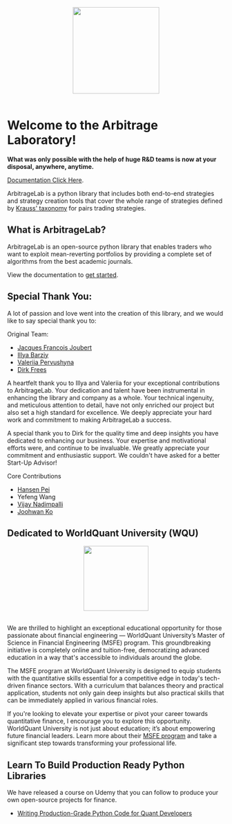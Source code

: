 <div align="center">
   <a href="https://hudsonthames.org/arbitragelab">
   <img src="https://hudsonthames.org/wp-content/uploads/2021/04/featured-picture-arbitragelab.jpg" height="200" 
   style="margin-left: auto; margin-right: auto; display:block;">
   </a>
  </br>
</div>

# Welcome to the Arbitrage Laboratory! 

**What was only possible with the help of huge R&D teams is now at your disposal, anywhere, anytime.**

[Documentation Click Here](https://hudson-and-thames-arbitragelab.readthedocs-hosted.com/en/latest/index.html).

ArbitrageLab is a python library that includes both end-to-end strategies and strategy creation tools that cover the
whole range of strategies defined by [Krauss' taxonomy](https://www.econstor.eu/bitstream/10419/116783/1/833997289.pdf) for pairs trading strategies.

## What is ArbitrageLab?

ArbitrageLab is an open-source python library that enables traders who want to exploit mean-reverting portfolios
by providing a complete set of algorithms from the best academic journals.

View the documentation to [get started](https://hudson-and-thames-arbitragelab.readthedocs-hosted.com/en/latest/index.html).

## Special Thank You:
A lot of passion and love went into the creation of this library, and we would like to say special thank you to: 

Original Team:
* [Jacques Francois Joubert](https://www.linkedin.com/in/jacquesjoubert/)
* [Illya Barziy](https://www.linkedin.com/in/illyabarziy/)
* [Valeriia Pervushyna](https://www.linkedin.com/in/valeriia-pervushyna/)
* [Dirk Frees](https://www.linkedin.com/in/dirkfreese/)

A heartfelt thank you to Illya and Valeriia for your exceptional contributions to ArbitrageLab. Your dedication and 
talent have been instrumental in enhancing the library and company as a whole. Your technical ingenuity,
and meticulous attention to detail, have not only enriched our project but also set a high standard for excellence. We deeply 
appreciate your hard work and commitment to making ArbitrageLab a success.

A special thank you to Dirk for the quality time and deep insights you have dedicated to enhancing our business. 
Your expertise and motivational efforts were, and continue to be invaluable. We greatly appreciate your 
commitment and enthusiastic support. We couldn't have asked for a better Start-Up Advisor!

Core Contributions
* [Hansen Pei](https://www.linkedin.com/in/hansen-pei-0949691b3/)
* Yefeng Wang
* [Vijay Nadimpalli](https://www.linkedin.com/in/vijay-nadimpalli/)
* [Joohwan Ko](https://www.linkedin.com/in/joohwan-ko-638748174/)


## Dedicated to WorldQuant University (WQU)

<div align="center">
   <a href="https://www.wqu.edu/">
   <img src="https://www.wqu.edu/_next/static/media/logo-full-color.244f5961.svg" height="150" 
   style="margin-left: auto; margin-right: auto; display:block;">
   </a>
  </br>
</div>

We are thrilled to highlight an exceptional educational opportunity for those passionate about financial 
engineering — WorldQuant University’s Master of Science in Financial Engineering (MSFE) program. This groundbreaking 
initiative is completely online and tuition-free, democratizing advanced education in a way that's accessible to 
individuals around the globe.

The MSFE program at WorldQuant University is designed to equip students with the quantitative skills essential for a 
competitive edge in today's tech-driven finance sectors. With a curriculum that balances theory and practical 
application, students not only gain deep insights but also practical skills that can be immediately applied in various 
financial roles.

If you're looking to elevate your expertise or pivot your career towards quantitative finance, I encourage you to 
explore this opportunity. WorldQuant University is not just about education; it’s about empowering future financial 
leaders. Learn more about their [MSFE program](https://www.wqu.edu/) and take a significant step towards transforming
your professional life.

## Learn To Build Production Ready Python Libraries
We have released a course on Udemy that you can follow to produce your own open-source projects for finance.
* [Writing Production-Grade Python Code for Quant Developers](https://www.udemy.com/course/writing-production-grade-code-for-quantitative-developers/)
